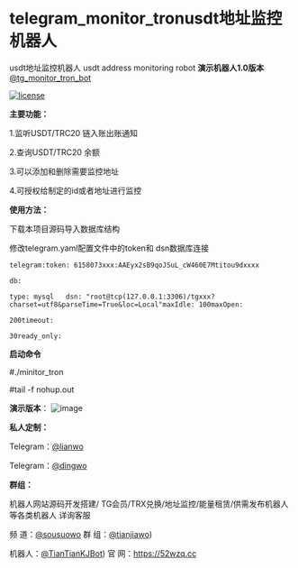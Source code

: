 # telegram_monitor_tronusdt地址监控机器人 

usdt地址监控机器人 
usdt address monitoring robot
**演示机器人1.0版本**
[@tg_monitor_tron_bot](https://t.me/lianwo) 

[![license](https://camo.githubusercontent.com/3d15d4feb653bd7e09d739778e8c3379e1da1e48524a3342046cdd7dd4e64261/68747470733a2f2f696d672e736869656c64732e696f2f6769746875622f6c6963656e73652f736e616b656a6f7264616e2f61646d696e6973747261746976652d6469766973696f6e732d6f662d4368696e612d6f6e2d507974686f6e2e737667)](https://github.com/snakejordan/administrative-divisions-of-China-on-Python/blob/master/LICENSE) 

**主要功能：**

1.监听USDT/TRC20 链入账出账通知

2.查询USDT/TRC20 余额

3.可以添加和删除需要监控地址

4.可授权给制定的id或者地址进行监控

**使用方法：**

下载本项目源码导入数据库结构

修改telegram.yaml配置文件中的token和 dsn数据库连接

`telegram:token: 6158073xxx:AAEyx2sB9qoJSuL_cW460E7Mtitou9dxxxx`

`db:`

`type: mysql  
    dsn: "root@tcp(127.0.0.1:3306)/tgxxx?charset=utf8&parseTime=True&loc=Local"maxIdle: 100maxOpen: `

`200timeout: `

`30ready_only:`

**启动命令**

#./minitor_tron

 #tail -f nohup.out  

**演示版本**：
![image](https://github.com/Dingwo/telegram_monitor_tron/assets/134056073/6aac95e6-a384-4f5b-8cbb-66c8adfdec58)

**私人定制：**

Telegram：[@lianwo ](https://t.me/lianwo)

Telegram：[@dingwo ](https://t.me/dingwo)

**群组：**

机器人网站源码开发搭建/ TG会员/TRX兑换/地址监控/能量租赁/供需发布机器人 等各类机器人 详询客服

频 道：[@sousuowo](https://t.me/sousuowo)  群 组：[@tianjiawo](https://t.me/tianjiawo))

机器人：[@TianTianKJBot](https://t.me/TianTianKJBot))   官 网：https://52wzq.cc

